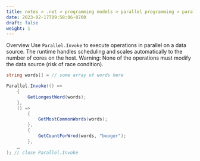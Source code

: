 ```yaml
---
title: notes > .net > programming models > parallel programming > parallel invoke
date: 2023-02-17T09:58:06-0700
draft: false
weight: 1
---
```

Overview
Use `Parallel.Invoke` to execute operations in parallel on a data source.
The runtime handles scheduling and scales automatically to the number of cores on the host.
Warning: None of the operations must modify the data source (risk of race condition).
```cs
string words[] = // some array of words here

Parallel.Invoke(() =>
    {
        GetLongestWord(words);
    },
    () =>
        {
            GetMostCommonWords(words);
        },
        {
            GetCountForWrod(words, "booger");
        },
    …
); // close Parallel.Invoke
```
